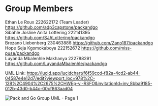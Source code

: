 # Group Members
Ethan Le Roux 222622172 (Team Leader)  https://github.com/adp3capstone/packandgo  
Sibahle Josline Anita Lottering 222141395 https://github.com/SJALottering/packandgo  
Brezano Liebenberg 230463886 https://github.com/Zano187/packandgo  
Hope Seja Kgomokaboya 222152672 https://github.com/miss-puse/packandgo  
Luyanda Mbalenhle Makhanya 222788291 https://github.com/LuyandaMbalenhle/packandgo  

UML Link:
https://lucid.app/lucidchart/f6f59ccd-f82a-4cd2-ab44-04587e4e12d7/edit?viewport_loc=978%2C-128%2C4904%2C2675%2CHWEp-vi-RSFO&invitationId=inv_8bba9185-012b-43d0-b44c-00cf863aad04

![Pack and Go Group UML - Page 1](https://github.com/user-attachments/assets/b79222ba-fb8d-4631-bee7-4dbea0779646)

